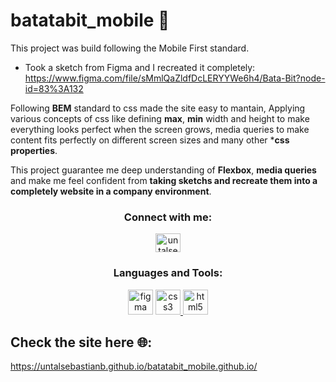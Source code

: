 # batatabit_mobile 📱

This project was build following the Mobile First standard. 
- Took a sketch from Figma and I recreated it completely: https://www.figma.com/file/sMmlQaZldfDcLERYYWe6h4/Bata-Bit?node-id=83%3A132

Following **BEM** standard to css made the site easy to mantain, Applying various concepts of css like defining **max**, **min** width and height to make everything looks perfect when the screen grows, media queries to make content fits perfectly on different screen sizes and many other ***css properties**.

This project guarantee me deep understanding of **Flexbox**, **media queries** and make me feel confident from **taking sketchs and recreate them into a completely website in a company environment**.

<h3 align="center">Connect with me:</h3>
<p align="center">
<a href="https://twitter.com/untalsebastianb" target="blank"><img align="center" src="https://cdn.jsdelivr.net/npm/simple-icons@3.0.1/icons/twitter.svg" alt="untalsebastianb" height="30" width="40" /></a>
</p>

<h3 align="center">Languages and Tools:</h3>
<p align="center"><img src="https://www.vectorlogo.zone/logos/figma/figma-icon.svg" alt="figma" width="40" height="40"/> <a href="https://www.w3schools.com/css/" target="_blank"> <img src="https://devicons.github.io/devicon/devicon.git/icons/css3/css3-original-wordmark.svg" alt="css3" width="40" height="40"/> </a> <a href="https://www.w3.org/html/" target="_blank"> <img src="https://devicons.github.io/devicon/devicon.git/icons/html5/html5-original-wordmark.svg" alt="html5" width="40" height="40"/> </a> </p>

## Check the site here 🌐: 
https://untalsebastianb.github.io/batatabit_mobile.github.io/


